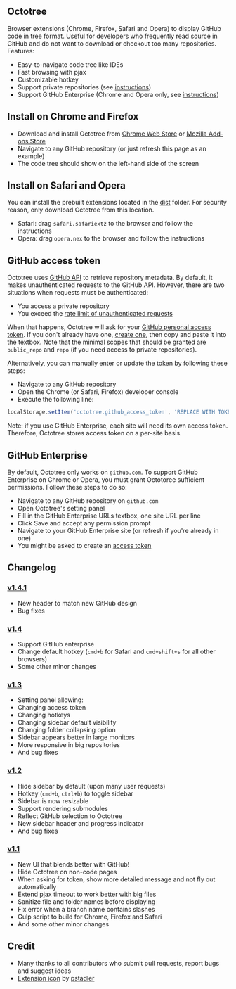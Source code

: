 ## Octotree
Browser extensions (Chrome, Firefox, Safari and Opera) to display GitHub code in tree format. Useful for developers who frequently read source in GitHub and do not want to download or checkout too many repositories. Features:

* Easy-to-navigate code tree like IDEs
* Fast browsing with pjax
* Customizable hotkey
* Support private repositories (see [instructions](#github-access-token))
* Support GitHub Enterprise (Chrome and Opera only, see [instructions](#github-enterprise))

## Install on Chrome and Firefox
* Download and install Octotree from [Chrome Web Store](https://chrome.google.com/webstore/detail/octotree/bkhaagjahfmjljalopjnoealnfndnagc) or [Mozilla Add-ons Store](https://addons.mozilla.org/en-US/firefox/addon/octotree/)
* Navigate to any GitHub repository (or just refresh this page as an example)
* The code tree should show on the left-hand side of the screen

## Install on Safari and Opera
You can install the prebuilt extensions located in the [dist](https://github.com/buunguyen/octotree/tree/master/dist) folder. For security reason, only download Octotree from this location.

* Safari: drag `safari.safariextz` to the browser and follow the instructions
* Opera: drag `opera.nex` to the browser and follow the instructions

## GitHub access token
Octotree uses [GitHub API](https://developer.github.com/v3/) to retrieve repository metadata. By default, it makes unauthenticated requests to the GitHub API. However, there are two situations when requests must be authenticated:

* You access a private repository
* You exceed the [rate limit of unauthenticated requests](https://developer.github.com/v3/#rate-limiting)

When that happens, Octotree will ask for your [GitHub personal access token](https://help.github.com/articles/creating-an-access-token-for-command-line-use). If you don't already have one, [create one](https://github.com/settings/tokens/new), then copy and paste it into the textbox. Note that the minimal scopes that should be granted are `public_repo` and `repo` (if you need access to private repositories).

Alternatively, you can manually enter or update the token by following these steps:

* Navigate to any GitHub repository
* Open the Chrome (or Safari, Firefox) developer console
* Execute the following line:
```javascript
localStorage.setItem('octotree.github_access_token', 'REPLACE WITH TOKEN')
```

Note: if you use GitHub Enterprise, each site will need its own access token. Therefore, Octotree stores access token on a per-site basis.


## GitHub Enterprise
By default, Octotree only works on `github.com`. To support GitHub Enterprise on Chrome or Opera, you must grant Octotoree sufficient permissions. Follow these steps to do so:

* Navigate to any GitHub repository on `github.com`
* Open Octotree's setting panel
* Fill in the GitHub Enterprise URLs textbox, one site URL per line
* Click Save and accept any permission prompt
* Navigate to your GitHub Enterprise site (or refresh if you're already in one)
* You might be asked to create an [access token](#github-access-token)


## Changelog

### [v1.4.1](https://github.com/buunguyen/octotree/issues?q=milestone%3A1.4.1+is%3Aclosed)
* New header to match new GitHub design
* Bug fixes

### [v1.4](https://github.com/buunguyen/octotree/issues?labels=&milestone=4&page=1&state=closed)
* Support GitHub enterprise
* Change default hotkey (`cmd+b` for Safari and `cmd+shift+s` for all other browsers)
* Some other minor changes

### [v1.3](https://github.com/buunguyen/octotree/issues?labels=&milestone=3&page=1&state=closed)
* Setting panel allowing:
 * Changing access token
 * Changing hotkeys
 * Changing sidebar default visibility
 * Changing folder collapsing option
* Sidebar appears better in large monitors
* More responsive in big repositories
* And bug fixes

### [v1.2](https://github.com/buunguyen/octotree/issues?labels=&milestone=1&page=1&state=closed)
* Hide sidebar by default (upon many user requests)
* Hotkey (`cmd+b`, `ctrl+b`) to toggle sidebar
* Sidebar is now resizable
* Support rendering submodules
* Reflect GitHub selection to Octotree
* New sidebar header and progress indicator
* And bug fixes

### [v1.1](https://github.com/buunguyen/octotree/issues?labels=&milestone=2&page=1&state=closed)
* New UI that blends better with GitHub!
* Hide Octotree on non-code pages
* When asking for token, show more detailed message and not fly out automatically
* Extend pjax timeout to work better with big files
* Sanitize file and folder names before displaying
* Fix error when a branch name contains slashes
* Gulp script to build for Chrome, Firefox and Safari
* And some other minor changes

## Credit
* Many thanks to all contributors who submit pull requests, report bugs and suggest ideas
* [Extension icon](https://github.com/pstadler/octofolders) by [pstadler](https://github.com/pstadler)
